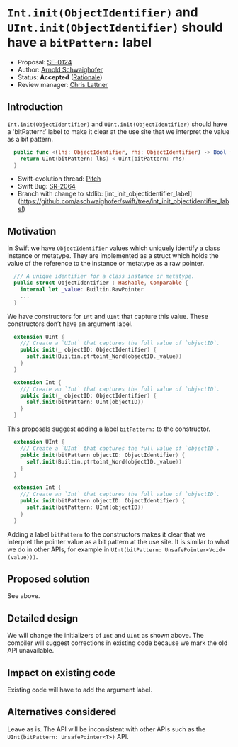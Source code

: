 # `Int.init(ObjectIdentifier)` and `UInt.init(ObjectIdentifier)` should have a `bitPattern:` label

* Proposal: [SE-0124](0124-bitpattern-label-for-int-initializer-objectidentfier.md)
* Author: [Arnold Schwaighofer](https://github.com/aschwaighofer)
* Status: **Accepted** ([Rationale](https://lists.swift.org/pipermail/swift-evolution-announce/2016-July/000241.html))
* Review manager: [Chris Lattner](http://github.com/lattner)

## Introduction

`Int.init(ObjectIdentifier)` and `UInt.init(ObjectIdentifier)` should have a
'bitPattern:’ label to make it clear at the use site that we interpret the value
as a bit pattern.

```swift
  public func <(lhs: ObjectIdentifier, rhs: ObjectIdentifier) -> Bool {
    return UInt(bitPattern: lhs) < UInt(bitPattern: rhs)
  }
```

- Swift-evolution thread: [Pitch](https://lists.swift.org/pipermail/swift-evolution/Week-of-Mon-20160711/024323.html)
- Swift Bug: [SR-2064](https://bugs.swift.org/browse/SR-2064)
- Branch with change to stdlib: [int_init_objectidentifier_label] (https://github.com/aschwaighofer/swift/tree/int_init_objectidentifier_label)

## Motivation

In Swift we have `ObjectIdentifier` values which uniquely identify a class
instance or metatype. They are implemented as a struct which holds the value of
the reference to the instance or metatype as a raw pointer.

```swift
  /// A unique identifier for a class instance or metatype.
  public struct ObjectIdentifier : Hashable, Comparable {
    internal let _value: Builtin.RawPointer
    ...
  }
```

We have constructors for `Int` and `UInt` that capture this value. These
constructors don’t have an argument label.

```swift
  extension UInt {
    /// Create a `UInt` that captures the full value of `objectID`.
    public init(_ objectID: ObjectIdentifier) {
      self.init(Builtin.ptrtoint_Word(objectID._value))
    }
  }

  extension Int {
    /// Create an `Int` that captures the full value of `objectID`.
    public init(_ objectID: ObjectIdentifier) {
      self.init(bitPattern: UInt(objectID))
    }
  }
```

This proposals suggest adding a label `bitPattern:` to the constructor.

```swift
  extension UInt {
    /// Create a `UInt` that captures the full value of `objectID`.
    public init(bitPattern objectID: ObjectIdentifier) {
      self.init(Builtin.ptrtoint_Word(objectID._value))
    }
  }

  extension Int {
    /// Create an `Int` that captures the full value of `objectID`.
    public init(bitPattern objectID: ObjectIdentifier) {
      self.init(bitPattern: UInt(objectID))
    }
  }
```

Adding a label `bitPattern` to the constructors makes it clear that we interpret
the pointer value as a bit pattern at the use site. It is similar to what we do
in other APIs, for example in `UInt(bitPattern: UnsafePointer<Void>(value)))`.


## Proposed solution

See above.

## Detailed design

We will change the initializers of `Int` and `UInt` as shown above. The compiler
will suggest corrections in existing code because we mark the old API
unavailable.

## Impact on existing code

Existing code will have to add the argument label.

## Alternatives considered

Leave as is. The API will be inconsistent with other APIs such as the
`UInt(bitPattern: UnsafePointer<T>)` API.

